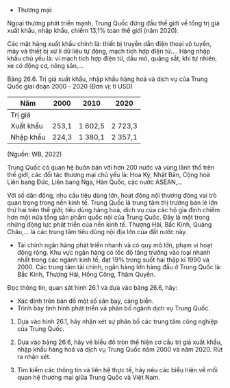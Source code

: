 - Thương mại:

Ngoại thương phát triển mạnh, Trung Quốc đứng đầu thế giới về tổng trị giá xuất khẩu, nhập khẩu, chiếm 13,1% toàn thế giới (năm 2020).

Các mặt hàng xuất khẩu chính là: thiết bị truyền dẫn điện thoại vô tuyến, máy và thiết bị xử lí dữ liệu tự động, mạch tích hợp điện tử.... Hàng nhập khẩu chủ yếu là: vi mạch tích hợp điện tử, dầu mỏ, quặng sắt, khí tự nhiên, xe có động cơ, nông sản,...

Bảng 26.6. Trị giá xuất khẩu, nhập khẩu hàng hoá và dịch vụ của Trung Quốc giai đoạn 2000 - 2020
(Đơn vị: tỉ USD)

Năm | 2000 | 2010 | 2020
--- | --- | --- | ---
Trị giá | | |
Xuất khẩu | 253,1 | 1 602,5 | 2 723,3
Nhập khẩu | 224,3 | 1 380,1 | 2 357,1

(Nguồn: WB, 2022)

Trung Quốc có quan hệ buôn bán với hơn 200 nước và vùng lãnh thổ trên thế giới; các đối tác thương mại chủ yếu là: Hoa Kỳ, Nhật Bản, Cộng hoà Liên bang Đức, Liên bang Nga, Hàn Quốc, các nước ASEAN,...

Với số dân đông, nhu cầu tiêu dùng lớn, hoạt động nội thương đóng vai trò quan trọng trong nền kinh tế. Trung Quốc là trung tâm thị trường bán lẻ lớn thứ hai trên thế giới; tiêu dùng hàng hoá, dịch vụ của các hộ gia đình chiếm hơn một nửa tổng sản phẩm quốc nội của Trung Quốc. Đây là một trong những động lực phát triển của nền kinh tế. Thượng Hải, Bắc Kinh, Quảng Châu,... là các trung tâm tiêu dùng nội địa lớn của đất nước này.

- Tài chính ngân hàng phát triển nhanh và có quy mô lớn, phạm vi hoạt động rộng. Khu vực ngân hàng có tốc độ tăng trưởng vào loại nhanh nhất trong các ngành kinh tế, đạt 19% trong suốt hai thập kỉ 1990 và 2000. Các trung tâm tài chính, ngân hàng lớn hàng đầu ở Trung Quốc là: Bắc Kinh, Thượng Hải, Hồng Công, Thâm Quyến.

Đọc thông tin, quan sát hình 26.1 và dựa vào bảng 26.6, hãy:
- Xác định trên bản đồ một số sân bay, cảng biển.
- Trình bày tình hình phát triển và phân bố ngành dịch vụ Trung Quốc.

1. Dựa vào hình 26.1, hãy nhận xét sự phân bố các trung tâm công nghiệp của Trung Quốc.

2. Dựa vào bảng 26.6, hãy vẽ biểu đồ tròn thể hiện cơ cấu trị giá xuất khẩu, nhập khẩu hàng hoá và dịch vụ Trung Quốc năm 2000 và năm 2020. Rút ra nhận xét.

3. Tìm kiếm các thông tin và liên hệ thực tế, hãy nêu các biểu hiện về mối quan hệ thương mại giữa Trung Quốc và Việt Nam.